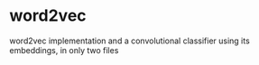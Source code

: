 # word2vec
word2vec implementation and a convolutional classifier using its embeddings, in only two files
